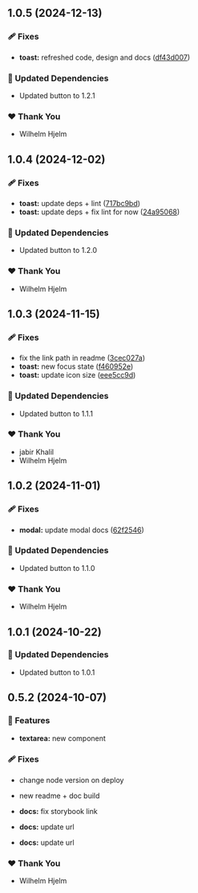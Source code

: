 ## 1.0.5 (2024-12-13)

### 🩹 Fixes

- **toast:** refreshed code, design and docs ([df43d007](https://github.com/migrationsverket/midas/commit/df43d007))

### 🧱 Updated Dependencies

- Updated button to 1.2.1

### ❤️  Thank You

- Wilhelm Hjelm

## 1.0.4 (2024-12-02)

### 🩹 Fixes

- **toast:** update deps + lint ([717bc9bd](https://github.com/migrationsverket/midas/commit/717bc9bd))
- **toast:** update deps + fix lint for now ([24a95068](https://github.com/migrationsverket/midas/commit/24a95068))

### 🧱 Updated Dependencies

- Updated button to 1.2.0

### ❤️  Thank You

- Wilhelm Hjelm

## 1.0.3 (2024-11-15)

### 🩹 Fixes

- fix the link path in readme ([3cec027a](https://github.com/migrationsverket/midas/commit/3cec027a))
- **toast:** new focus state ([f460952e](https://github.com/migrationsverket/midas/commit/f460952e))
- **toast:** update icon size ([eee5cc9d](https://github.com/migrationsverket/midas/commit/eee5cc9d))

### 🧱 Updated Dependencies

- Updated button to 1.1.1

### ❤️  Thank You

- jabir Khalil
- Wilhelm Hjelm

## 1.0.2 (2024-11-01)

### 🩹 Fixes

- **modal:** update modal docs ([62f2546](https://github.com/migrationsverket/midas/commit/62f2546))

### 🧱 Updated Dependencies

- Updated button to 1.1.0

### ❤️  Thank You

- Wilhelm Hjelm

## 1.0.1 (2024-10-22)

### 🧱 Updated Dependencies

- Updated button to 1.0.1

## 0.5.2 (2024-10-07)

### 🚀 Features

- **textarea:** new component

### 🩹 Fixes

- change node version on deploy

- new readme + doc build

- **docs:** fix storybook link

- **docs:** update url

- **docs:** update url

### ❤️ Thank You

- Wilhelm Hjelm
